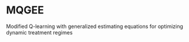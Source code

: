 # MQGEE
Modified Q-learning with generalized estimating equations for optimizing dynamic treatment regimes
